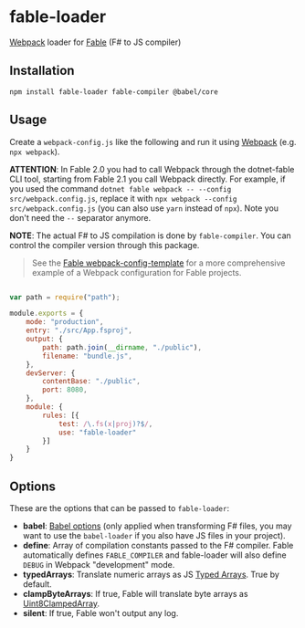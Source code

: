 # fable-loader

[Webpack](https://webpack.js.org/) loader for [Fable](http://fable.io/) (F# to JS compiler)

## Installation

```npm install fable-loader fable-compiler @babel/core```

## Usage

Create a `webpack-config.js` like the following and run it using [Webpack](https://webpack.js.org/guides/getting-started/) (e.g. `npx webpack`).

**ATTENTION**: In Fable 2.0 you had to call Webpack through the dotnet-fable CLI tool, starting from Fable 2.1 you call Webpack directly. For example, if you used the command `dotnet fable webpack -- --config src/webpack.config.js`, replace it with `npx webpack --config src/webpack.config.js` (you can also use `yarn` instead of `npx`). Note you don't need the `--` separator anymore.

**NOTE**: The actual F# to JS compilation is done by `fable-compiler`. You can control the compiler version through this package.

> See the [Fable webpack-config-template](https://github.com/fable-compiler/webpack-config-template) for a more comprehensive example of a Webpack configuration for Fable projects.

```js

var path = require("path");

module.exports = {
    mode: "production",
    entry: "./src/App.fsproj",
    output: {
        path: path.join(__dirname, "./public"),
        filename: "bundle.js",
    },
    devServer: {
        contentBase: "./public",
        port: 8080,
    },
    module: {
        rules: [{
            test: /\.fs(x|proj)?$/,
            use: "fable-loader"
        }]
    }
}

```

## Options

These are the options that can be passed to `fable-loader`:

- **babel**: [Babel options](https://babeljs.io/docs/en/options) (only applied when transforming F# files, you may want to use the `babel-loader` if you also have JS files in your project).
- **define**: Array of compilation constants passed to the F# compiler. Fable automatically defines `FABLE_COMPILER` and fable-loader will also define `DEBUG` in Webpack "development" mode.
- **typedArrays**: Translate numeric arrays as JS [Typed Arrays](https://developer.mozilla.org/en-US/docs/Web/JavaScript/Reference/Global_Objects/TypedArray). True by default.
- **clampByteArrays**: If true, Fable will translate byte arrays as [Uint8ClampedArray](https://developer.mozilla.org/en-US/docs/Web/JavaScript/Reference/Global_Objects/Uint8ClampedArray).
- **silent**: If true, Fable won't output any log.
